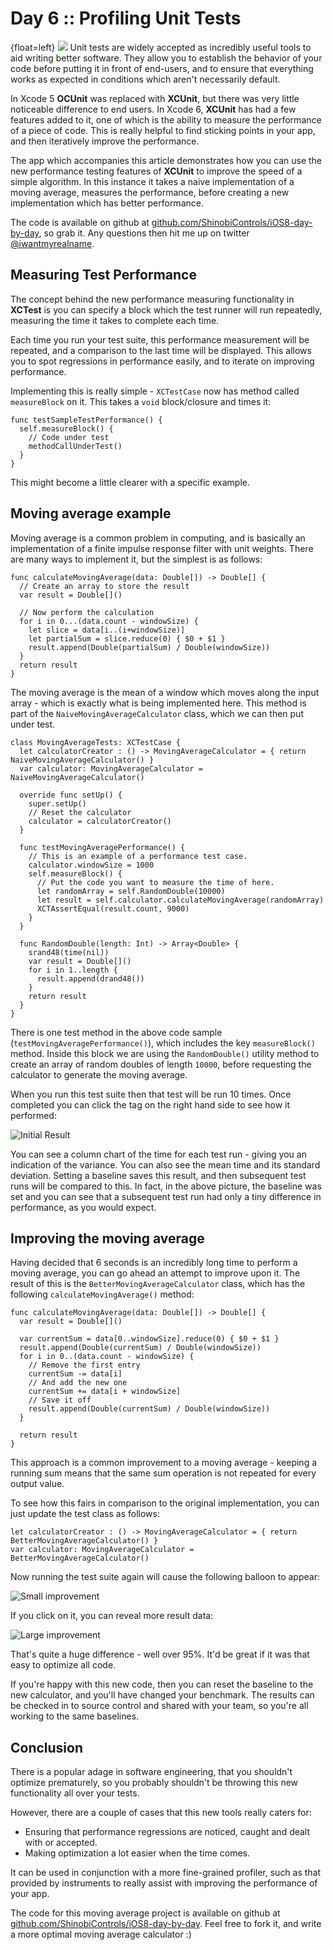 # Day 6 :: Profiling Unit Tests

{float=left}
![](images/06/thumbnail.png)
Unit tests are widely accepted as incredibly useful tools to aid writing better
software. They allow you to establish the behavior of your code before putting
it in front of end-users, and to ensure that everything works as expected in
conditions which aren't necessarily default.

In Xcode 5 __OCUnit__ was replaced with __XCUnit__, but there was very little
noticeable difference to end users. In Xcode 6, __XCUnit__ has had a few features
added to it, one of which is the ability to measure the performance of a piece
of code. This is really helpful to find sticking points in your app, and then
iteratively improve the performance.

The app which accompanies this article demonstrates how you can use the
new performance testing features of __XCUnit__ to improve the speed of a simple
algorithm. In this instance it takes a naive implementation of a moving average,
measures the performance, before creating a new implementation which has better
performance.

The code is available on github at [github.com/ShinobiControls/iOS8-day-by-day](https://github.com/ShinobiControls/iOS8-day-by-day),
so grab it. Any questions then hit me up on twitter [@iwantmyrealname](https://twitter.com/iwantmyrealname).


## Measuring Test Performance

The concept behind the new performance measuring functionality in __XCTest__ is
you can specify a block which the test runner will run repeatedly, measuring the
time it takes to complete each time.

Each time you run your test suite, this performance measurement will be repeated,
and a comparison to the last time will be displayed. This allows you to spot
regressions in performance easily, and to iterate on improving performance.

Implementing this is really simple - `XCTestCase` now has method called
`measureBlock` on it. This takes a `void` block/closure and times it:

    func testSampleTestPerformance() {
      self.measureBlock() {
        // Code under test
        methodCallUnderTest()
      }
    }

This might become a little clearer with a specific example.

## Moving average example

Moving average is a common problem in computing, and is basically an implementation
of a finite impulse response filter with unit weights. There are many ways to
implement it, but the simplest is as follows:

    func calculateMovingAverage(data: Double[]) -> Double[] {
      // Create an array to store the result
      var result = Double[]()

      // Now perform the calculation
      for i in 0...(data.count - windowSize) {
        let slice = data[i..(i+windowSize)]
        let partialSum = slice.reduce(0) { $0 + $1 }
        result.append(Double(partialSum) / Double(windowSize))
      }
      return result
    }

The moving average is the mean of a window which moves along the input array - which
is exactly what is being implemented here. This method is part of the
`NaiveMovingAverageCalculator` class, which we can then put under test.

    class MovingAverageTests: XCTestCase {
      let calculatorCreator : () -> MovingAverageCalculator = { return NaiveMovingAverageCalculator() }
      var calculator: MovingAverageCalculator = NaiveMovingAverageCalculator()

      override func setUp() {
        super.setUp()
        // Reset the calculator
        calculator = calculatorCreator()
      }

      func testMovingAveragePerformance() {
        // This is an example of a performance test case.
        calculator.windowSize = 1000
        self.measureBlock() {
          // Put the code you want to measure the time of here.
          let randomArray = self.RandomDouble(10000)
          let result = self.calculator.calculateMovingAverage(randomArray)
          XCTAssertEqual(result.count, 9000)
        }
      }

      func RandomDouble(length: Int) -> Array<Double> {
        srand48(time(nil))
        var result = Double[]()
        for i in 1..length {
          result.append(drand48())
        }
        return result
      }
    }

There is one test method in the above code sample (`testMovingAveragePerformance()`),
which includes the key `measureBlock()` method. Inside this block we are using
the `RandomDouble()` utility method to create an array of random doubles of length
`10000`, before requesting the calculator to generate the moving average.

When you run this test suite then that test will be run 10 times. Once completed
you can click the tag on the right hand side to see how it performed:

![Initial Result](images/06/setting_the_baseline.png)

You can see a column chart of the time for each test run - giving you an indication
of the variance. You can also see the mean time and its standard deviation. Setting
a baseline saves this result, and then subsequent test runs will be compared to
this. In fact, in the above picture, the baseline was set and you can see that
a subsequent test run had only a tiny difference in performance, as you would expect.


## Improving the moving average

Having decided that 6 seconds is an incredibly long time to perform a moving
average, you can go ahead an attempt to improve upon it. The result of this
is the `BetterMovingAverageCalculator` class, which has the following
`calculateMovingAverage()` method:

    func calculateMovingAverage(data: Double[]) -> Double[] {
      var result = Double[]()

      var currentSum = data[0..windowSize].reduce(0) { $0 + $1 }
      result.append(Double(currentSum) / Double(windowSize))
      for i in 0..(data.count - windowSize) {
        // Remove the first entry
        currentSum -= data[i]
        // And add the new one
        currentSum += data[i + windowSize]
        // Save it off
        result.append(Double(currentSum) / Double(windowSize))
      }

      return result
    }

This approach is a common improvement to a moving average - keeping a running
sum means that the same sum operation is not repeated for every output value.

To see how this fairs in comparison to the original implementation, you can just
update the test class as follows:

    let calculatorCreator : () -> MovingAverageCalculator = { return BetterMovingAverageCalculator() }
    var calculator: MovingAverageCalculator = BetterMovingAverageCalculator()

Now running the test suite again will cause the following balloon to appear:

![Small improvement](images/06/small_improvement_pic.png)

If you click on it, you can reveal more result data:

![Large improvement](images/06/large_improvement_pic.png)

That's quite a huge difference - well over 95%. It'd be great if it was that easy
to optimize all code.

If you're happy with this new code, then you can reset the baseline to the new
calculator, and you'll have changed your benchmark. The results can be checked
in to source control and shared with your team, so you're all working to the same
baselines.


## Conclusion

There is a popular adage in software engineering, that you shouldn't optimize
prematurely, so you probably shouldn't be throwing this new functionality all
over your tests.

However, there are a couple of cases that this new tools really caters for:

- Ensuring that performance regressions are noticed, caught and dealt with or
accepted.
- Making optimization a lot easier when the time comes.

It can be used in conjunction with a more fine-grained profiler, such as that
provided by instruments to really assist with improving the performance of your
app.

The code for this moving average project is available on github at
[github.com/ShinobiControls/iOS8-day-by-day](https://github.com/ShinobiControls/iOS8-day-by-day).
Feel free to fork it, and write a more optimal moving average calculator :)

